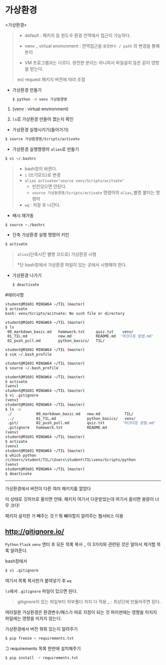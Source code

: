 

# 가상환경

<가상환경>

> - default : 패키지  등 윈도우 환경 전역에서 접근이 가능하다.
>
> - venv _ virtual environment :  전역접근을 `환경변수 / path` 의 변경을 통해 분리 
>
> - VM 프로그램과는 다르다. 완전한 분리는 아니여서 파일설치 등은 같이 영향을 받는다.
>
> ex) request 패키지 버전에 따라 조절



- 가상환경 만들기

  ```bash
  $ python -m venv 가상환경명
  ```

1. (venv : virtual environment)

2. `ls`로 가상환경 만들어 졌는지 확인



- 가상환경 실행시키기(들어가기)

```bash
$ source 가상환경명/Scripts/activate
```



- 가상환경 실행명령어 `alias`로 만들기

```bash
$ vi ~/.bashrc
```

> - bash창이 바뀐다. 
> - `i`    (쓰기모드)로 변경 
> - `alias activate="source venv/Scripts/acitvate"`   
>   - 빈칸있으면 안된다.
>   - `source 가상환경명/Scripts/activate` 명령어의 `alias`_별명 붙이는 명령어 
> - `wq` : 저장 후 나간다.





- 배시 재가동 

```bash
$ source ~./bashrc
```





- 단축 가상환경 실행 명령어 키인

```bash
$ activate
```

> `alias`(단축시킨 별명 코드로) 가상환경 시행
>
> *단 bash창에서 가상환경 파일이 있는 곳에서 시행해야 한다. 



- 가상환경 나가기

  ```bash
  $ deactivate
  ```

  

#에러사항 

```bash
student@M1601 MINGW64 ~/TIL (master)
$ activate
bash: venv/Scripts/acitvate: No such file or directory

student@M1601 MINGW64 ~/TIL (master)
$ ls
 00_markdown_basic.md   homework.txt     quiz.txt    venv/
 01_TIL.md              new.md           README.md  '마크다운 문법.md'
 02_push_pull.md        python_basics/   TIL/

student@M1601 MINGW64 ~/TIL (master)
$ vim ~/.bash_profile

student@M1601 MINGW64 ~/TIL (master)
$ source ~/.bash_profile

student@M1601 MINGW64 ~/TIL (master)
$ activate
(venv)
student@M1601 MINGW64 ~/TIL (master)
$ vi .gitignore
(venv)
student@M1601 MINGW64 ~/TIL (master)
$ ls -a
 ./           00_markdown_basic.md   new.md           TIL/
 ../          01_TIL.md              python_basics/   venv/
 .git/        02_push_pull.md        quiz.txt        '마크다운 문법.md'
 .gitignore   homework.txt           README.md
(venv)
student@M1601 MINGW64 ~/TIL (master)
$ activate
(venv)
student@M1601 MINGW64 ~/TIL (master)
$ which python
/c/Users/student/TIL/\Users\student\TIL\venv/Scripts/python
(venv)
student@M1601 MINGW64 ~/TIL (master)
$ deactivate

```





----

가상환경에서 버전이 다른 여러 패키지를 깔았다

이 상태로 깃허브로 올리면 안돼.
패키지 여기서 다운받았는데 여기서 올리면 용량이 너무 크다!



패키지 설치한 거 빼주는 것 !! 뭐 뺴야할지 알려주는 웹서비스 이용

## http://gitignore.io/

`Python` `Flask` `venv` 엔터 후 모든 목록 복사  _ 이 3가지와 관련된 것은 알아서 제거할 목록 알려준다. 

bash창에서

```bash
$ vi .gitignore
```



여기서 목록 복사한거 붙여넣기 후 
`wq`

`ls`에서 `.gitignore` 파일이 있으면 된다.



> gitignore이 있는 파일부터 하부폴더 까지 다 적용 _  : 최상단에 만들어주면 된다.



여러질문
가상환경은 환경변수/패스가 따로 지정이 되는 것
파이썬에는 영향을 미치지 파일에는 영향을 미치지 않는다.





가상환경에서 버전 뭐뭐 있는지 알려주기

```bash
$ pip freeze > requirements.txt
```



그 requirements 목록 한번에 설치해주기 

```bash
$ pip install -r requirements.txt
```



